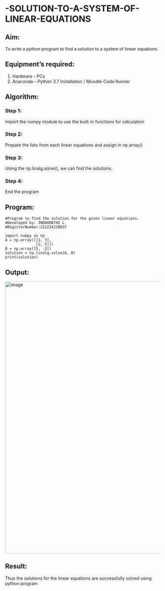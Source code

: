 # -SOLUTION-TO-A-SYSTEM-OF-LINEAR-EQUATIONS
## Aim:
To write a python program to find a solution to a system of linear equations.
## Equipment’s required:
1. 	Hardware – PCs
2. 	Anaconda – Python 3.7 Installation / Moodle-Code Runner
## Algorithm:
### Step 1: 
Import the numpy module to use the built-in functions for calculation
### Step 2: 
Prepare the lists from each linear equations and assign in np.array()
### Step 3: 
Using the np.linalg.solve(), we can find the solutions.
### Step 4: 
End the program
## Program:
```
#Program to find the solution for the given linear equations.
#Developed by: INDHUMATHI L
#RegisterNumber:212224220037

import numpy as np
A = np.array([[1, 3],
              [2, 5]])
B = np.array([5, -3])
solution = np.linalg.solve(A, B)
print(solution)
```
## Output:

<img width="1300" height="886" alt="image" src="https://github.com/user-attachments/assets/7fb6c3a5-2fc7-4b65-8e35-8a1587a50db6" />




## Result: 
Thus the solutions for the linear equations are successfully solved using python program

